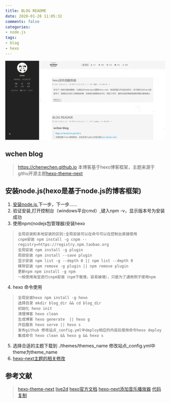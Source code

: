 ```yaml
---
title: BLOG README
date: 2020-01-28 11:05:32
comments: false
categories: 
- node.js
tags:
- blog
- hexo
---
```

![wchen-blog](/images/wchen-blog.png)

## wchen blog
> https://chenwchen.github.io
> 本博客基于hexo博客框架，主题来源于githu开源主题[hexo-theme-next](https://github.com/iissnan/hexo-theme-next)
<!-- more -->
## 安装node.js(hexo是基于node.js的博客框架)

1. [安装node.js](https://nodejs.org/zh-cn/),下一步，下一步......
2. 验证安装,打开控制台（windows平台cmd）,键入npm -v，显示版本号为安装成功
3. 使用npm(nodejs包管理器)安装hexo

>```
> 全局安装和本地安装的区别:全局安装可以在命令可以在控制台直接使用
> cnpm安装 npm install -g cnpm --registry=https://registry.npm.taobao.org
> 全局安装 npm install -g plugin 
> 局部安装 npm install --save plugin
> 显示安装 npm list -g --depth 0 || npm list --depth 0
> 移除安装 npm remove -g plugin || npm remove plugin
> 更新npm npm install -g npm
> 一般使用淘宝进行cnpm安装（npm下载慢，容易被墙），只是为了通用例子使用npm
>```

4. hexo 命令使用

>``` 
> 全局安装hexo npm install -g hexo
> 选择目录 mkdir blog_dir && cd blog_dir
> 初始化 hexo init
> 清理博客 hexo clean 
> 生成博客 hexo generate  || hexo g
> 开启服务 hexo serve || hexo s
> 发布github 修改站点_config.yml中deploy相应的内容后使用命令hexo deploy
> 集成命令 hexo clean && hexo g && hexo s
>```

5. 选择合适的主题下载到 ./themes/themes_name 修改站点_config.yml中theme为theme_name
6. [hexo-next主题的相关修改](https://theme-next.iissnan.com/getting-started.html)

## 参考文献
> [hexo-theme-next](https://github.com/iissnan/hexo-theme-next)
> [live2d](https://github.com/xiazeyu/live2d-widget-models)
> [hexo官方文档](https://theme-next.iissnan.com/getting-started.htm)
> [hexo-next添加音乐播放器](https://yfzhou.coding.me/2018/08/08/Hexo-Next%E6%90%AD%E5%BB%BA%E4%B8%AA%E4%BA%BA%E5%8D%9A%E5%AE%A2%EF%BC%88%E6%B7%BB%E5%8A%A0%E7%BD%91%E9%A1%B5%E9%9F%B3%E4%B9%90%E6%92%AD%E6%94%BE%E5%99%A8%E5%8A%9F%E8%83%BD%EF%BC%89/)
> [代码复制](https://yfzhou.coding.me/2018/08/27/Hexo-Next%E6%90%AD%E5%BB%BA%E4%B8%AA%E4%BA%BA%E5%8D%9A%E5%AE%A2%EF%BC%88%E4%BB%A3%E7%A0%81%E5%9D%97%E5%A4%8D%E5%88%B6%E5%8A%9F%E8%83%BD%EF%BC%89/)